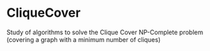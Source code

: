 # CliqueCover
Study of algorithms to solve the Clique Cover NP-Complete problem (covering a graph with a minimum number of cliques)
